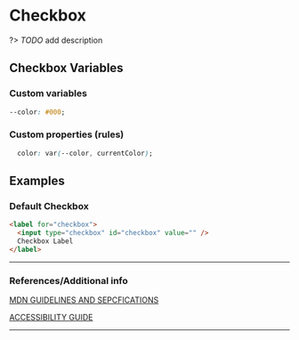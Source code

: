 # Checkbox

?>  _TODO_ add description


## Checkbox Variables

### Custom variables

```css
--color: #000;
```

### Custom properties (rules)

```css
  color: var(--color, currentColor);
```

## Examples

### Default Checkbox

```html preview
<label for="checkbox">
  <input type="checkbox" id="checkbox" value="" />
  Checkbox Label
</label>
```

----
### References/Additional info


[MDN GUIDELINES AND SEPCFICATIONS](https://developer.mozilla.org/en-US/docs/Web/HTML/Element/input/checkbox#see_also)

[ACCESSIBILITY GUIDE]()

----
